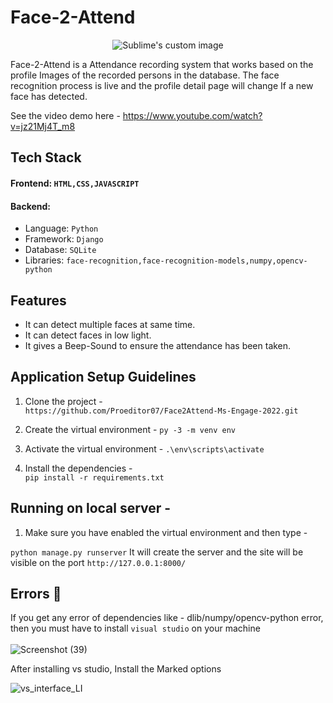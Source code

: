 
# Face-2-Attend

<p align="center">
  <img src="https://user-images.githubusercontent.com/93596441/170276115-71567319-cfdd-4ad6-b489-7bba3eda9997.png"?raw=true" alt="Sublime's custom image"/>
</p>
Face-2-Attend is a Attendance recording system that works based on the profile Images of the recorded persons in the database. The face recognition process is live and the profile detail page will change If a new face has detected.
                                                                                                                                          
See the video demo here - https://www.youtube.com/watch?v=jz21Mj4T_m8
                                                                                                                                          
## Tech Stack                                                                                                                                           
#### Frontend: ```HTML,CSS,JAVASCRIPT```    
#### Backend:
* Language: ```Python```
* Framework: ```Django```                                                                                                                                         
* Database: ```SQLite```
* Libraries: ```face-recognition,face-recognition-models,numpy,opencv-python```                                                                                                                                         
## Features
* It can detect multiple faces at same time.
* It can detect faces in low light.
* It gives a Beep-Sound to ensure the attendance has been taken.                                                                                                                                          
## Application Setup Guidelines                                                                                                                                          
                                                                                                                                          
  1. Clone the project -                                                                                                                                        
  ```https://github.com/Proeditor07/Face2Attend-Ms-Engage-2022.git```
                                                                                                                                          
  2. Create the virtual environment - 
 ```py -3 -m venv env```                                                                                                                                            
  
  3. Activate the virtual environment -                                                                                                                               ```.\env\scripts\activate```           
                                                                                                                                        
                                                                                                                                          

                                                                                                                                          
  3. Install the dependencies -  
  ```pip install -r requirements.txt```                                                                                                                               
   
  ## Running on local server - 
   
  1. Make sure you have enabled the virtual environment and then type - 

```python manage.py runserver``` 
   It will create the server and the site will be visible on the port ```http://127.0.0.1:8000/```                                                                                                                                                                                                                                                                               
## Errors 🛑
 If you get any error of dependencies like - dlib/numpy/opencv-python error, then you must have to install ```visual studio``` on your machine</br>  
![Screenshot (39)](https://user-images.githubusercontent.com/73808096/170742475-4d8a8e5a-6d2b-454f-84d5-a64481b7a9a4.png)

                                                                                                                                          
After installing vs studio, Install the Marked options                                                                                                                          
              
 ![vs_interface_LI](https://user-images.githubusercontent.com/73808096/170742922-a8ce501a-c0d8-4d7d-a087-b619c6774c5b.jpg)
